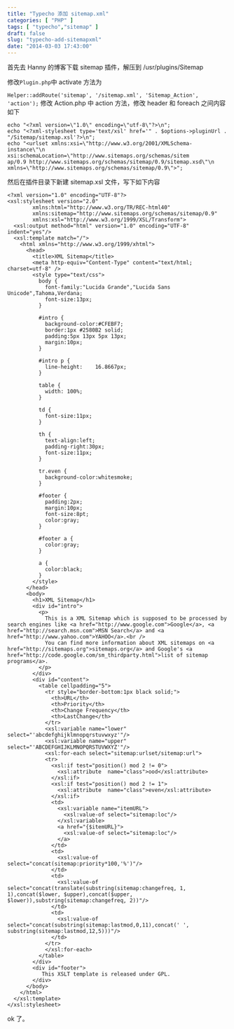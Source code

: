 ```yaml
---
title: "Typecho 添加 sitemap.xml"
categories: [ "PHP" ]
tags: [ "typecho","sitemap" ]
draft: false
slug: "typecho-add-sitemapxml"
date: "2014-03-03 17:43:00"
---
```


首先去 Hanny 的博客下载 sitemap 插件，解压到 /usr/plugins/Sitemap

修改` Plugin.php `中 activate 方法为

`Helper::addRoute('sitemap', '/sitemap.xml', 'Sitemap_Action', 'action');`
修改 Action.php 中 action 方法，修改 header 和 foreach 之间内容如下

    echo "<?xml version=\"1.0\" encoding=\"utf-8\"?>\n";
    echo "<?xml-stylesheet type='text/xsl' href='" . $options->pluginUrl . "/Sitemap/sitemap.xsl'?>\n";
    echo "<urlset xmlns:xsi=\"http://www.w3.org/2001/XMLSchema-instance\"\n
    xsi:schemaLocation=\"http://www.sitemaps.org/schemas/sitem
    ap/0.9 http://www.sitemaps.org/schemas/sitemap/0.9/sitemap.xsd\"\n
    xmlns=\"http://www.sitemaps.org/schemas/sitemap/0.9\">";


<!--more-->


然后在插件目录下新建 sitemap.xsl 文件，写下如下内容

    <?xml version="1.0" encoding="UTF-8"?>
    <xsl:stylesheet version="2.0"
            xmlns:html="http://www.w3.org/TR/REC-html40"
            xmlns:sitemap="http://www.sitemaps.org/schemas/sitemap/0.9"
            xmlns:xsl="http://www.w3.org/1999/XSL/Transform">
      <xsl:output method="html" version="1.0" encoding="UTF-8" indent="yes"/>
      <xsl:template match="/">
        <html xmlns="http://www.w3.org/1999/xhtml">
          <head>
            <title>XML Sitemap</title>
            <meta http-equiv="Content-Type" content="text/html; charset=utf-8" />
            <style type="text/css">
              body {
                font-family:"Lucida Grande","Lucida Sans Unicode",Tahoma,Verdana;
                font-size:13px;
              }
    
              #intro {
                background-color:#CFEBF7;
                border:1px #2580B2 solid;
                padding:5px 13px 5px 13px;
                margin:10px;
              }
    
              #intro p {
                line-height:	16.8667px;
              }
    
              table {
                width: 100%;
              }
    
              td {
                font-size:11px;
              }
    
              th {
                text-align:left;
                padding-right:30px;
                font-size:11px;
              }
    
              tr.even {
                background-color:whitesmoke;
              }
    
              #footer {
                padding:2px;
                margin:10px;
                font-size:8pt;
                color:gray;
              }
    
              #footer a {
                color:gray;
              }
    
              a {
                color:black;
              }
            </style>
          </head>
          <body>
            <h1>XML Sitemap</h1>
            <div id="intro">
              <p>
                This is a XML Sitemap which is supposed to be processed by search engines like <a href="http://www.google.com">Google</a>, <a href="http://search.msn.com">MSN Search</a> and <a href="http://www.yahoo.com">YAHOO</a>.<br />
                You can find more information about XML sitemaps on <a href="http://sitemaps.org">sitemaps.org</a> and Google's <a href="http://code.google.com/sm_thirdparty.html">list of sitemap programs</a>.
              </p>
            </div>
            <div id="content">
              <table cellpadding="5">
                <tr style="border-bottom:1px black solid;">
                  <th>URL</th>
                  <th>Priority</th>
                  <th>Change Frequency</th>
                  <th>LastChange</th>
                </tr>
                <xsl:variable name="lower" select="'abcdefghijklmnopqrstuvwxyz'"/>
                <xsl:variable name="upper" select="'ABCDEFGHIJKLMNOPQRSTUVWXYZ'"/>
                <xsl:for-each select="sitemap:urlset/sitemap:url">
                <tr>
                  <xsl:if test="position() mod 2 != 0">
                    <xsl:attribute  name="class">ood</xsl:attribute>
                  </xsl:if>
                  <xsl:if test="position() mod 2 != 1">
                    <xsl:attribute  name="class">even</xsl:attribute>
                  </xsl:if>
                  <td>
                    <xsl:variable name="itemURL">
                      <xsl:value-of select="sitemap:loc"/>
                    </xsl:variable>
                    <a href="{$itemURL}">
                      <xsl:value-of select="sitemap:loc"/>
                    </a>
                  </td>
                  <td>
                    <xsl:value-of select="concat(sitemap:priority*100,'%')"/>
                  </td>
                  <td>
                    <xsl:value-of select="concat(translate(substring(sitemap:changefreq, 1, 1),concat($lower, $upper),concat($upper, $lower)),substring(sitemap:changefreq, 2))"/>
                  </td>
                  <td>
                    <xsl:value-of select="concat(substring(sitemap:lastmod,0,11),concat(' ', substring(sitemap:lastmod,12,5)))"/>
                  </td>
                </tr>
                </xsl:for-each>
              </table>
            </div>
            <div id="footer">
               This XSLT template is released under GPL.
            </div>
          </body>
        </html>
      </xsl:template>
    </xsl:stylesheet>

ok 了。